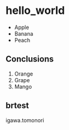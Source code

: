 # hello_world

- Apple
- Banana
- Peach

## Conclusions

1. Orange
1. Grape
1. Mango

## brtest

igawa.tomonori

